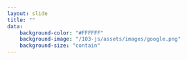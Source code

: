 ```yaml
---
layout: slide
title: ""
data:
    background-color: "#FFFFFF"
    background-image: "/103-js/assets/images/google.png"
    background-size: "contain"
---
```


